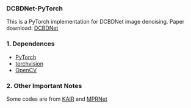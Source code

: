 ### DCBDNet-PyTorch

This is a PyTorch implementation for DCBDNet image denoising. Paper download: [DCBDNet](https://arxiv.org/abs/2304.01620)

### 1. Dependences
* [PyTorch](http://pytorch.org/)
* [torchvision](https://github.com/pytorch/vision)
* [OpenCV](https://pypi.org/project/opencv-python/)

### 2. Other Important Notes

Some codes are from [KAIR](https://github.com/cszn/KAIR) and [MPRNet](https://github.com/swz30/MPRNet)
